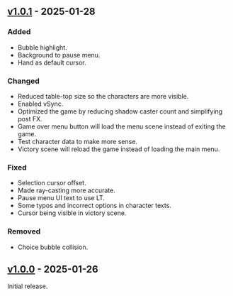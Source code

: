 ## [v1.0.1](https://github.com/Edvinas01/ggj-2025/compare/v1.0.0...v1.0.1) - 2025-01-28

### Added

- Bubble highlight.
- Background to pause menu.
- Hand as default cursor.

### Changed

- Reduced table-top size so the characters are more visible.
- Enabled vSync.
- Optimized the game by reducing shadow caster count and simplifying post FX.
- Game over menu button will load the menu scene instead of exiting the game.
- Test character data to make more sense.
- Victory scene will reload the game instead of loading the main menu.

### Fixed

- Selection cursor offset.
- Made ray-casting more accurate.
- Pause menu UI text to use LT.
- Some typos and incorrect options in character texts.
- Cursor being visible in victory scene.

### Removed

- Choice bubble collision.

## [v1.0.0](https://github.com/Edvinas01/ggj-2025/compare/v0.0.1) - 2025-01-26

Initial release.
